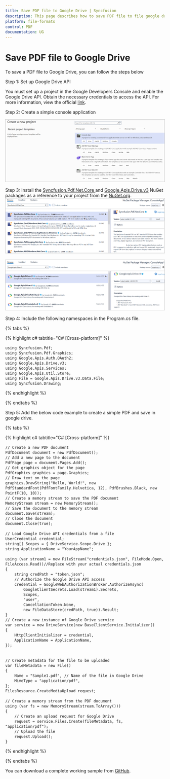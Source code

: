 ```yaml
---
title: Save PDF file to Google Drive | Syncfusion
description: This page describes how to save PDF file to file google drive in C#  using Syncfusion .NET PDF library.
platform: file-formats
control: PDF
documentation: UG
---
```

# Save PDF file to Google Drive

To save a PDF file to Google Drive, you can follow the steps below

Step 1: Set up Google Drive API

You must set up a project in the Google Developers Console and enable the Google Drive API. Obtain the necessary credentials to access the API. For more information, view the official [link](https://developers.google.com/drive/api/guides/enable-sdk).

Step 2: Create a simple console application

![Project configuration window](Save-PDF-Images/Console-Application.png)

Step 3: Install the [Syncfusion.Pdf.Net.Core ](https://www.nuget.org/packages/Syncfusion.Pdf.Net.Core) and [Google.Apis.Drive.v3](https://www.nuget.org/packages/Google.Apis.Drive.v3) NuGet packages as a reference to your project from the [NuGet.org](https://www.nuget.org/).
![NuGet package installation](Save-PDF-Images/Syncfusion.Pdf.Net.Core-nuget.png)
<br><br>
![NuGet package installation](Save-PDF-Images/Google.Apis.Drive.V3-nuget.png)


Step 4: Include the following namespaces in the Program.cs file.

{% tabs %}

{% highlight c# tabtitle="C# [Cross-platform]" %}

    using Syncfusion.Pdf;
    using Syncfusion.Pdf.Graphics;
    using Google.Apis.Auth.OAuth2;
    using Google.Apis.Drive.v3;
    using Google.Apis.Services;
    using Google.Apis.Util.Store;
    using File = Google.Apis.Drive.v3.Data.File;
    using Syncfusion.Drawing;

{% endhighlight %}

{% endtabs %}


Step 5: Add the below code example to create a simple PDF and save in google drive.

{% tabs %}

{% highlight c# tabtitle="C# [Cross-platform]" %}

    // Create a new PDF document
    PdfDocument document = new PdfDocument();
    // Add a new page to the document
    PdfPage page = document.Pages.Add();
    // Get graphics object for the page
    PdfGraphics graphics = page.Graphics;
    // Draw text on the page
    graphics.DrawString("Hello, World!", new PdfStandardFont(PdfFontFamily.Helvetica, 12), PdfBrushes.Black, new PointF(10, 10));
    // Create a memory stream to save the PDF document
    MemoryStream stream = new MemoryStream();
    // Save the document to the memory stream
    document.Save(stream);
    // Close the document
    document.Close(true);

    // Load Google Drive API credentials from a file
    UserCredential credential;
    string[] Scopes = { DriveService.Scope.Drive };
    string ApplicationName = "YourAppName";

    using (var stream1 = new FileStream("credentials.json", FileMode.Open, FileAccess.Read))//Replace with your actual credentials.json
    {
        string credPath = "token.json";
        // Authorize the Google Drive API access
        credential = GoogleWebAuthorizationBroker.AuthorizeAsync(
            GoogleClientSecrets.Load(stream1).Secrets,
            Scopes,
            "user",
            CancellationToken.None,
            new FileDataStore(credPath, true)).Result;
    }
    // Create a new instance of Google Drive service
    var service = new DriveService(new BaseClientService.Initializer()
    {
        HttpClientInitializer = credential,
        ApplicationName = ApplicationName,
    });


    // Create metadata for the file to be uploaded
    var fileMetadata = new File()
    {
        Name = "Sample1.pdf", // Name of the file in Google Drive
        MimeType = "application/pdf",
    };
    FilesResource.CreateMediaUpload request;

    // Create a memory stream from the PDF document
    using (var fs = new MemoryStream(stream.ToArray()))
    {
        // Create an upload request for Google Drive
        request = service.Files.Create(fileMetadata, fs, "application/pdf");
        // Upload the file
        request.Upload();
    }

{% endhighlight %}

{% endtabs %}

You can download a complete working sample from [GitHub](https://github.com/SyncfusionExamples/PDF-Examples/tree/master/Save-PDF-file/To%20Google%20Drive).
